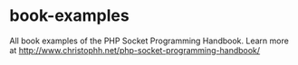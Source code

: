 book-examples
=============

All book examples of the PHP Socket Programming Handbook. Learn more at http://www.christophh.net/php-socket-programming-handbook/
